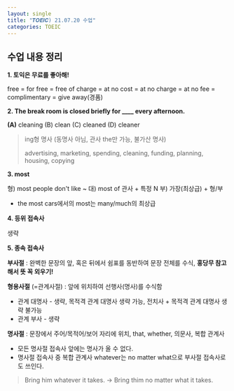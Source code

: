 ```yaml
---
layout: single
title: "𝑻𝑶𝑬𝑰𝑪) 21.07.20 수업"
categories: TOEIC
---
```


## 수업 내용 정리

**1. 토익은 무료를 좋아해!**

free = for free = free of charge = at no cost = at no charge = at no fee = complimentary = give away(경품)


**2. The break room is closed briefly for ____ every afternoon.**

**(A)** cleaning
(B) clean
(C) cleaned
(D) cleaner

> ing형 명사 (동명사 아님, 관사 the만 가능, 불가산 명사)
> 
> advertising, marketing, spending, cleaning, funding, planning, housing, copying


**3. most**

  형) most people don't like ~
  대) most of 관사 + 특정 N
  부) 가장(최상급) + 형/부
  * the most cars에서의 most는 many/much의 최상급
 
 
**4. 등위 접속사**
 
 생략
 
 
 **5. 종속 접속사**
 
 __부사절__ : 완벽한 문장의 앞, 혹은 뒤에서 쉼표를 동반하여 문장 전체를 수식, **홍당무 참고해서 뜻 꼭 외우기!**
 
 __형용사절__ (=관계사절) : 앞에 위치하여 선행사(명사)를 수식함
 + 관계 대명사 - 생략, 목적격 관계 대명사 생략 가능, 전치사 + 목적격 관계 대명사 생략 불가능
 + 관계 부사 - 생략
 
 __명사절__ : 문장에서 주어/목적어/보어 자리에 위치, that, whether, 의문사, 복합 관계사
 + 모든 명사절 접속사 앞에는 명사가 올 수 없다.
 + 명사절 접속사 중 복합 관계사 whatever는 no matter what으로 부사절 접속사로도 쓰인다.
 > Bring him whatever it takes. -> Bring thim no matter what it takes.
 
 
